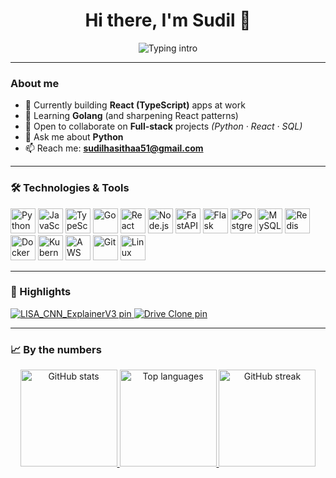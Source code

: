 <!-- Profile Header -->
<div align="center">

# Hi there, I'm Sudil 👋

<img src="https://readme-typing-svg.demolab.com?font=Inter&size=22&duration=3000&pause=800&center=true&vCenter=true&width=520&lines=Data+Engineer+%7C+Full-Stack+Builder;React+(TypeScript)++%E2%9D%A4%EF%B8%8F;Python%2C+SQL%2C+ML%2FAX+%28XAI%29;learning+Golang" alt="Typing intro" />

</div>

---

### About me

- 🔭 Currently building **React (TypeScript)** apps at work  
- 🌱 Learning **Golang** (and sharpening React patterns)  
- 👯 Open to collaborate on **Full-stack** projects *(Python · React · SQL)*  
- 💬 Ask me about **Python**  
- 📫 Reach me: **sudilhasithaa51@gmail.com**

---

### 🛠️ Technologies & Tools

<p>
  <img src="https://cdn.jsdelivr.net/gh/devicons/devicon/icons/python/python-original.svg" height="40" alt="Python">
  <img src="https://cdn.jsdelivr.net/gh/devicons/devicon/icons/javascript/javascript-original.svg" height="40" alt="JavaScript">
  <img src="https://cdn.jsdelivr.net/gh/devicons/devicon/icons/typescript/typescript-original.svg" height="40" alt="TypeScript">
  <img src="https://cdn.jsdelivr.net/gh/devicons/devicon/icons/go/go-original.svg" height="40" alt="Go">
  <img src="https://cdn.jsdelivr.net/gh/devicons/devicon/icons/react/react-original.svg" height="40" alt="React">
  <img src="https://cdn.jsdelivr.net/gh/devicons/devicon/icons/nodejs/nodejs-original.svg" height="40" alt="Node.js">
  <img src="https://cdn.jsdelivr.net/gh/devicons/devicon/icons/fastapi/fastapi-original.svg" height="40" alt="FastAPI">
  <img src="https://cdn.jsdelivr.net/gh/devicons/devicon/icons/flask/flask-original.svg" height="40" alt="Flask">
  <img src="https://cdn.jsdelivr.net/gh/devicons/devicon/icons/postgresql/postgresql-original.svg" height="40" alt="PostgreSQL">
  <img src="https://cdn.jsdelivr.net/gh/devicons/devicon/icons/mysql/mysql-original.svg" height="40" alt="MySQL">
  <img src="https://cdn.jsdelivr.net/gh/devicons/devicon/icons/redis/redis-original.svg" height="40" alt="Redis">
  <img src="https://cdn.jsdelivr.net/gh/devicons/devicon/icons/docker/docker-original.svg" height="40" alt="Docker">
  <img src="https://cdn.jsdelivr.net/gh/devicons/devicon/icons/kubernetes/kubernetes-plain.svg" height="40" alt="Kubernetes">
  <img src="https://cdn.jsdelivr.net/gh/devicons/devicon/icons/amazonwebservices/amazonwebservices-original-wordmark.svg" height="40" alt="AWS">
  <img src="https://cdn.jsdelivr.net/gh/devicons/devicon/icons/git/git-original.svg" height="40" alt="Git">
  <img src="https://cdn.jsdelivr.net/gh/devicons/devicon/icons/linux/linux-original.svg" height="40" alt="Linux">
</p>

---

### 📌 Highlights
<p>
  <a href="https://github.com/SudilHasitha/LISA_CNN_ExplainerV3">
    <img src="https://github-readme-stats.vercel.app/api/pin/?username=SudilHasitha&repo=LISA_CNN_ExplainerV3" alt="LISA_CNN_ExplainerV3 pin">
  </a>
  <a href="https://github.com/SudilHasitha/goolgle_drive_clone">
    <img src="https://github-readme-stats.vercel.app/api/pin/?username=SudilHasitha&repo=goolgle_drive_clone" alt="Drive Clone pin">
  </a>
</p>

---

### 📈 By the numbers

<div align="center">

<a href="https://github.com/anuraghazra/github-readme-stats">
  <img height="155" src="https://github-readme-stats.vercel.app/api?username=SudilHasitha&show_icons=true&hide_title=true&include_all_commits=true" alt="GitHub stats">
</a>
<a href="https://github.com/anuraghazra/github-readme-stats">
  <img height="155" src="https://github-readme-stats.vercel.app/api/top-langs/?username=SudilHasitha&layout=compact&langs_count=8&size_weight=0.5&count_weight=0.5" alt="Top languages">
</a>
<a href="https://git.io/streak-stats">
  <img height="155" src="https://streak-stats.demolab.com?user=SudilHasitha&hide_longest_streak=true" alt="GitHub streak">
</a>

</div>
